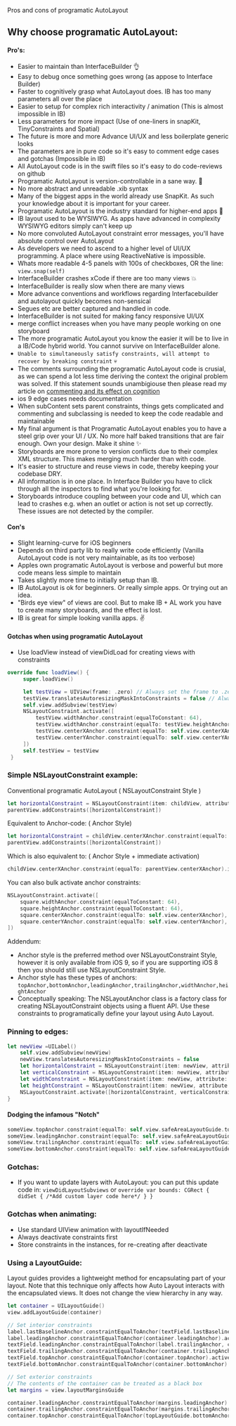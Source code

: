 Pros and cons of programatic AutoLayout<!--more-->

## Why choose programatic AutoLayout:

#### Pro's:
- Easier to maintain than InterfaceBuilder 👌
- Easy to debug once something goes wrong (as appose to Interface Builder)
- Faster to cognitively grasp what AutoLayout does. IB has too many parameters all over the place
- Easier to setup for complex rich interactivity / animation (This is almost impossible in IB)
- Less parameters for more impact (Use of one-liners in snapKit, TinyConstraints and Spatial)
- The future is more and more Advance UI/UX and less boilerplate generic looks
- The parameters are in pure code so it's easy to comment edge cases and gotchas (Impossible in IB)
- All AutoLayout code is in the swift files so it's easy to do code-reviews on github
- Programatic AutoLayout is version-controllable in a sane way. 🧘
- No more abstract and unreadable .xib syntax
- Many of the biggest apps in the world already use SnapKit. As such your knowledge about it is important for your career.
- Programatic AutoLayout is the industry standard for higher-end apps 👔
- IB layout used to be WYSIWYG. As apps have advanced in complexity WYSIWYG editors simply can't keep up
- No more convoluted AutoLayout constraint error messages, you'll have absolute control over AutoLayout
- As developers we need to ascend to a higher level of UI/UX programming. A place where using ReactiveNative is impossible.
- Whats more readable 4-5 panels with 100s of checkboxes, OR the line: `view.snap(self)`
- InterfaceBuilder crashes xCode if there are too many views 💥
- InterfaceBuilder is really slow when there are many views
- More advance conventions and workflows regarding Interfacebuilder and autolayout quickly becomes non-sensical
- Segues etc are better captured and handled in code.
- InterfaceBuilder is not suited for making fancy responsive UI/UX
- merge conflict increases when you have many people working on one storyboard
- The more programatic AutoLayout you know the easier it will be to live in a IB/Code hybrid world. You cannot survive on InterfaceBuilder alone.
- `Unable to simultaneously satisfy constraints, will attempt to recover by breaking constraint` 💀
- The comments surrounding the programatic AutoLayout code is crusial, as we can spend a lot less time deriving the context the original problem was solved. If this statement sounds unambigiouse then please read my article on [commenting and its effect on cognition]()
- ios 9 edge cases needs documentation
- When subContent sets parent constraints, things gets complicated and commenting and subclassing is needed to keep the code readable and maintainable
- My final argument is that Programatic AutoLayout enables you to have a steel grip over your UI / UX. No more half baked transitions that are fair enough. Own your design. Make it shine ✨
- Storyboards are more prone to version conflicts due to their complex XML structure. This makes merging much harder than with code.
- It's easier to structure and reuse views in code, thereby keeping your codebase DRY.
- All information is in one place. In Interface Builder you have to click through all the inspectors to find what you're looking for.
- Storyboards introduce coupling between your code and UI, which can lead to crashes e.g. when an outlet or action is not set up correctly. These issues are not detected by the compiler.

#### Con's
- Slight learning-curve for iOS beginners
- Depends on third party lib to really write code efficiently (Vanilla AutoLayout code is not very maintainable, as its too verbose)
- Apples own programatic AutoLayout is verbose and powerful but more code means less simple to maintain
- Takes slightly more time to initially setup than IB.
- IB AutoLayout is ok for beginners. Or really simple apps. Or trying out an idea.
- "Birds eye view" of views are cool. But to make IB + AL work you have to create many storyboards, and the effect is lost.
- IB is great for simple looking vanilla apps. ✌️

#### Gotchas when using programatic AutoLayout
- Use loadView instead of viewDidLoad for creating views with constraints

```swift
override func loadView() {
     super.loadView()

     let testView = UIView(frame: .zero) // Always set the frame to .zero when using custom autolayout code
     testView.translatesAutoresizingMaskIntoConstraints = false // Always set this to false if you want to set custom AutoLayout code
     self.view.addSubview(testView)
     NSLayoutConstraint.activate([
         testView.widthAnchor.constraint(equalToConstant: 64),
         testView.widthAnchor.constraint(equalTo: testView.heightAnchor),
         testView.centerXAnchor.constraint(equalTo: self.view.centerXAnchor),
         testView.centerYAnchor.constraint(equalTo: self.view.centerYAnchor),
     ])
     self.testView = testView
 }
```

### Simple NSLayoutConstraint example:

Conventional programatic AutoLayout ( NSLayoutConstraint Style )
```swift
let horizontalConstraint = NSLayoutConstraint(item: childView, attribute: .centerX, relatedBy: .equal, toItem: parentView, attribute: .centerX, multiplier: 1.0, constant: 0)
parentView.addConstraints([horizontalConstraint])
```

Equivalent to Anchor-code: ( Anchor Style)
```swift
let horizontalConstraint = childView.centerXAnchor.constraint(equalTo: parentView.centerXAnchor)
parentView.addConstraints([horizontalConstraint])
```

Which is also equivalent to: (  Anchor Style + immediate activation)
```swift
childView.centerXAnchor.constraint(equalTo: parentView.centerXAnchor).isActive = true// We are activating the constraint right after it is returned.
```

You can also bulk activate anchor constraints:
```swift
NSLayoutConstraint.activate([
    square.widthAnchor.constraint(equalToConstant: 64),
    square.heightAnchor.constraint(equalToConstant: 64),
    square.centerXAnchor.constraint(equalTo: self.view.centerXAnchor),
    square.centerYAnchor.constraint(equalTo: self.view.centerYAnchor),
])
```
Addendum:
- Anchor style is the preferred method over NSLayoutConstraint Style, however it is only available from iOS 9, so if you are supporting iOS 8 then you should still use NSLayoutConstraint Style.
- Anchor style has these types of anchors: `topAnchor,bottomAnchor,leadingAnchor,trailingAnchor,widthAnchor,heightAnchor`
- Conceptually speaking: The NSLayoutAnchor class is a factory class for creating NSLayoutConstraint objects using a fluent API. Use these constraints to programatically define your layout using Auto Layout.


### Pinning to edges:

```swift
let newView =UILabel()
    self.view.addSubview(newView)
    newView.translatesAutoresizingMaskIntoConstraints = false
    let horizontalConstraint = NSLayoutConstraint(item: newView, attribute: NSLayoutAttribute.centerX, relatedBy: NSLayoutRelation.equal, toItem: view, attribute: NSLayoutAttribute.centerX, multiplier: 1, constant: 0)
    let verticalConstraint = NSLayoutConstraint(item: newView, attribute: NSLayoutAttribute.centerY, relatedBy: NSLayoutRelation.equal, toItem: view, attribute: NSLayoutAttribute.centerY, multiplier: 1, constant: 0)
    let widthConstraint = NSLayoutConstraint(item: newView, attribute: NSLayoutAttribute.width, relatedBy: NSLayoutRelation.equal, toItem: nil, attribute: NSLayoutAttribute.notAnAttribute, multiplier: 1, constant: 100)
    let heightConstraint = NSLayoutConstraint(item: newView, attribute: NSLayoutAttribute.height, relatedBy: NSLayoutRelation.equal, toItem: nil, attribute: NSLayoutAttribute.notAnAttribute, multiplier: 1, constant: 100)
    NSLayoutConstraint.activate([horizontalConstraint, verticalConstraint, widthConstraint, heightConstraint])
}
```

#### Dodging the infamous "Notch"

```swift
someView.topAnchor.constraint(equalTo: self.view.safeAreaLayoutGuide.topAnchor),
someView.leadingAnchor.constraint(equalTo: self.view.safeAreaLayoutGuide.leadingAnchor),
someView.trailingAnchor.constraint(equalTo: self.view.safeAreaLayoutGuide.trailingAnchor),
someView.bottomAnchor.constraint(equalTo: self.view.safeAreaLayoutGuide.bottomAnchor),
```

### Gotchas:
- If you want to update layers with AutoLayout: you can put this update code in: `viewDidLayoutSubviews` or `override var bounds: CGRect { didSet { /*Add custom layer code here*/ } }`

### Gotchas when animating:
- Use standard UIView animation with layoutIfNeeded
- Always deactivate constraints first
- Store constraints in the instances, for re-creating after deactivate

### Using a LayoutGuide:  
Layout guides provides a lightweight method for encapsulating part of your layout. Note that this technique only affects how Auto Layout interacts with the encapsulated views. It does not change the view hierarchy in any way.
```swift
let container = UILayoutGuide()
view.addLayoutGuide(container)

// Set interior constraints
label.lastBaselineAnchor.constraintEqualToAnchor(textField.lastBaselineAnchor).active = true
label.leadingAnchor.constraintEqualToAnchor(container.leadingAnchor).active = true
textField.leadingAnchor.constraintEqualToAnchor(label.trailingAnchor, constant: 8.0).active = true
textField.trailingAnchor.constraintEqualToAnchor(container.trailingAnchor).active = true
textField.topAnchor.constraintEqualToAnchor(container.topAnchor).active = true
textField.bottomAnchor.constraintEqualToAnchor(container.bottomAnchor).active = true

// Set exterior constraints
// The contents of the container can be treated as a black box
let margins = view.layoutMarginsGuide

container.leadingAnchor.constraintEqualToAnchor(margins.leadingAnchor).active = true
container.trailingAnchor.constraintEqualToAnchor(margins.trailingAnchor).active = true
container.topAnchor.constraintEqualToAnchor(topLayoutGuide.bottomAnchor, constant: 20.0).active = true
```
